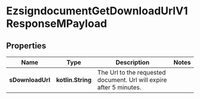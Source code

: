 
# EzsigndocumentGetDownloadUrlV1ResponseMPayload

## Properties
| Name | Type | Description | Notes |
| ------------ | ------------- | ------------- | ------------- |
| **sDownloadUrl** | **kotlin.String** | The Url to the requested document.  Url will expire after 5 minutes. |  |



